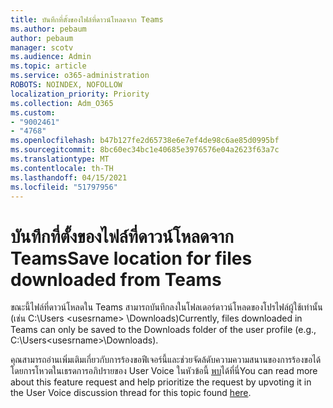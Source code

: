 ```yaml
---
title: บันทึกที่ตั้งของไฟล์ที่ดาวน์โหลดจาก Teams
ms.author: pebaum
author: pebaum
manager: scotv
ms.audience: Admin
ms.topic: article
ms.service: o365-administration
ROBOTS: NOINDEX, NOFOLLOW
localization_priority: Priority
ms.collection: Adm_O365
ms.custom:
- "9002461"
- "4768"
ms.openlocfilehash: b47b127fe2d65738e6e7ef4de98c6ae85d0995bf
ms.sourcegitcommit: 8bc60ec34bc1e40685e3976576e04a2623f63a7c
ms.translationtype: MT
ms.contentlocale: th-TH
ms.lasthandoff: 04/15/2021
ms.locfileid: "51797956"
---
```

# <a name="save-location-for-files-downloaded-from-teams"></a><span data-ttu-id="0eb63-102">บันทึกที่ตั้งของไฟล์ที่ดาวน์โหลดจาก Teams</span><span class="sxs-lookup"><span data-stu-id="0eb63-102">Save location for files downloaded from Teams</span></span>

<span data-ttu-id="0eb63-103">ขณะนี้ไฟล์ที่ดาวน์โหลดใน Teams สามารถบันทึกลงในโฟลเดอร์ดาวน์โหลดของโปรไฟล์ผู้ใช้เท่านั้น (เช่น C:\Users \<usesrname> \Downloads)</span><span class="sxs-lookup"><span data-stu-id="0eb63-103">Currently, files downloaded in Teams can only be saved to the Downloads folder of the user profile (e.g., C:\Users\<usesrname>\Downloads).</span></span>

<span data-ttu-id="0eb63-104">คุณสามารถอ่านเพิ่มเติมเกี่ยวกับการร้องขอฟีเจอร์นี้และช่วยจัดล้ดับความความสนานของการร้องขอได้โดยการโหวตในเธรดการอภิปรายของ User Voice ในหัวข้อนี้ [พบ](https://microsoftteams.uservoice.com/forums/555103-public/suggestions/18693262-have-the-download-function-of-files-allow-you-to-s)ได้ที่นี่</span><span class="sxs-lookup"><span data-stu-id="0eb63-104">You can read more about this feature request and help prioritize the request by upvoting it in the User Voice discussion thread for this topic found [here](https://microsoftteams.uservoice.com/forums/555103-public/suggestions/18693262-have-the-download-function-of-files-allow-you-to-s).</span></span>
